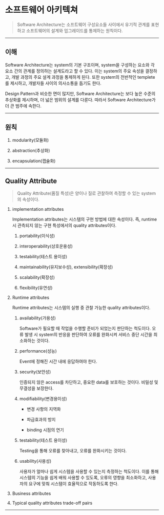 # 소프트웨어 아키텍쳐

> Software Architecture는 소프트웨어 구성요소들 사이에서 유기적 관계를 표현하고 소프트웨어의 설계와 업그레이드를 통제하는 원칙이다.

---

## 이해

Software Architecture는 system의 기본 구조이며, system을 구성하는 요소와 각 요소 간의 관계를 정의하는 설계도라고 할 수 있다. 이는 system의 주요 속성을 결정하고, 개발 과정의 주요 설계 과정을 통제하게 된다. 또한 system의 전반적인 templete를 제시하고, 개발자들 사이의 의사소통을 돕기도 한다.

Design Pattern과 비슷한 면이 많지만, Software Architecture는 보다 높은 수준의 추상화를 제시하며, 더 넓은 범위의 설계를 다룬다. 따라서 Software Architecture가 더 큰 범주에 속한다.

---

## 원칙

1.  modularity(모듈화)

2.  abstraction(추상화)

3.  encapsulation(캡슐화)

---

## Quality Attribute

> Quality Attribute(품질 특성)은 양이나 질로 관찰하여 측정할 수 있는 system의 속성이다.

1. implementation attributes

   Implementation attributes는 시스템의 구현 방법에 대한 속성이다. 즉, runtime시 관측되지 않는 구현 특성에서의 quality attributes이다.

   1. portability(이식성)

   2. interoperability(상호운용성)

   3. testability(테스트 용이성)

   4. maintainability(유지보수성), extensibility(확장성)

   5. scalability(확장성)

   6. flexibility(유연성)

2. Runtime attributes

   Runtime attributes는 시스템의 실행 중 관찰 가능한 quality attributes이다.

   1. availability(가용성)

      Software가 필요할 때 작업을 수행할 준비가 되었는지 판단하는 척도이다. 오류 발생 시 system의 반응을 판단하여 오류를 완화시켜 서비스 중단 시간을 최소화하는 것이다.

   2. performance(성능)

      Event에 정해진 시간 내에 응답하여야 한다.

   3. security(보안성)

      인증되지 않은 access를 차단하고, 중요한 data를 보호하는 것이다. 비밀성 및 무결성을 보장한다.

   4. modifiability(변경용이성)

      - 변경 사항의 지역화

      - 파급효과의 방지

      - binding 시점의 연기

   5. testability(테스트 용이성)

      Testing을 통해 오류를 찾아내고, 오류를 완화시키는 것이다.

   6. usability(사용성)

      사용자가 얼마나 쉽게 시스템을 사용할 수 있는지 측정하는 척도이다. 이를 통해 시스템의 기능을 쉽게 배워 사용할 수 있도록, 오류의 영향을 최소화하고, 사용자의 요구에 맞춰 시스템이 효율적으로 작동하도록 한다.

3. Business attributes

4. Typical quality attributes trade-off pairs

---
